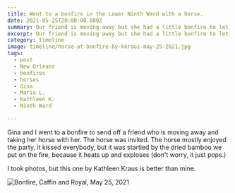 ```yaml
---
title: Went to a bonfire in the Lower Ninth Ward with a horse.
date: 2021-05-25T20:00:00.000Z
summary: Our friend is moving away but she had a little bonfire to let people say goodbye. And her horse came.
excerpt: Our friend is moving away but she had a little bonfire to let people say goodbye. And her horse came.
category: timeline
image: timeline/horse-at-bonfire-by-kkraus-may-25-2021.jpg
tags:
  - post 
  - New Orleans
  - bonfires
  - horses
  - Gina
  - Maria L.
  - Kathleen K.
  - Ninth Ward

---
```


Gina and I went to a bonfire to send off a friend who is moving away and taking her horse with her. The horse was invited. The horse mostly enjoyed the party, it kissed everybody, but it was startled by the dried bamboo we put on the fire, because it heats up and exploses (don't worry, it just pops.)

I took photos, but this one by Kathleen Kraus is better than mine.

![Bonfire, Caffin and Royal, May 25, 2021](/static/img/timeline/horse-at-bonfire-by-kkraus-may-25-2021.jpg 'Bonfire, Caffin and Royal, May 25, 2021')